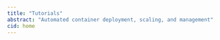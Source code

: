 ```yaml
---
title: "Tutorials"
abstract: "Automated container deployment, scaling, and management"
cid: home
---
```


